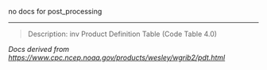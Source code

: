 no docs for post_processing

----

>Description: inv          Product Definition Table (Code Table 4.0)

_Docs derived from <https://www.cpc.ncep.noaa.gov/products/wesley/wgrib2/pdt.html>_